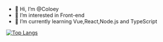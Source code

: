 - 👋 Hi, I’m @Coloey
- 👀 I’m interested in Front-end
- 🌱 I’m currently learning Vue,React,Node.js and TypeScript


<!---
Coloey/Coloey is a ✨ special ✨ repository because its `README.md` (this file) appears on your GitHub profile.
You can click the Preview link to take a look at your changes.
--->  
[![Top Langs](https://github-readme-stats.vercel.app/api/top-langs/?username=coloey&layout=compact&theme=blueberry&exclude_repo=Coloey.github.io,JsDesignPatten)](https://github.com/anuraghazra/github-readme-stats)
